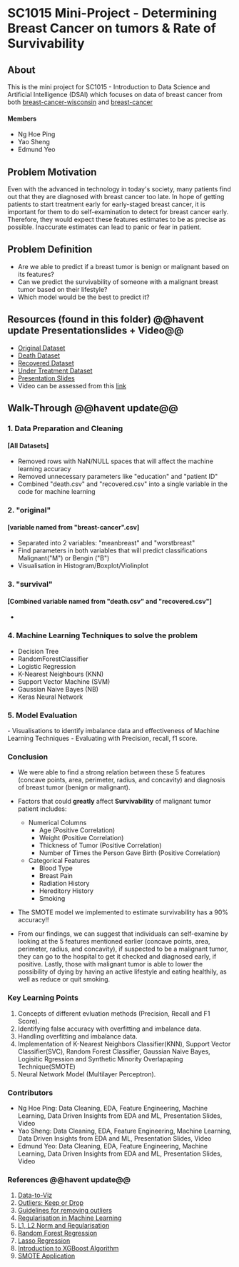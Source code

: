# SC1015 Mini-Project - Determining Breast Cancer on tumors &amp; Rate of Survivability

## About 
This is the mini project for SC1015 - Introduction to Data Science and Artificial Intelligence (DSAI) which focuses on data of breast cancer from both [breast-cancer-wisconsin](https://www.kaggle.com/datasets/uciml/breast-cancer-wisconsin-data) and [breast-cancer](https://www.kaggle.com/datasets/homayoonkhadivi/breast-cancer-datasets)

#### Members
- Ng Hoe Ping
- Yao Sheng
- Edmund Yeo


## Problem Motivation
Even with the advanced in technology in today's society, many patients find out that they are diagnosed with breast cancer too late. In hope of getting patients to start treatment early for early-staged breast cancer, it is important for them to do self-examination to detect for breast cancer early. Therefore, they would expect these features estimates to be as precise as possible. Inaccurate estimates can lead to panic or fear in patient.

## Problem Definition
- Are we able to predict if a breast tumor is benign or malignant based on its features?
- Can we predict the survivability of someone with a malignant breast tumor based on their lifestyle?
- Which model would be the best to predict it?

## Resources (found in this folder) @@havent update Presentationslides + Video@@

- [Original Dataset](https://github.com/bobesaur/SC1015_MiniProj/blob/main/breast-cancer.csv)
- [Death Dataset](https://github.com/bobesaur/SC1015_MiniProj/blob/main/death.csv)
- [Recovered Dataset](https://github.com/bobesaur/SC1015_MiniProj/blob/main/recovered.csv)
- [Under Treatment Dataset](https://github.com/bobesaur/SC1015_MiniProj/blob/main/under%20treatment.csv)
- [Presentation Slides](https://github.com/bobesaur/SC1015_MiniProj/blob/main/SC1015-MiniProj.pdf)
- Video can be assessed from this [link](https://www.youtube.com/watch?v=ZABvxkkY4mM)


## Walk-Through @@havent update@@
<h3>1. Data Preparation and Cleaning</h3>
<h4>[All Datasets]</h4>

- Removed rows with NaN/NULL spaces that will affect the machine learning accuracy
- Removed unnecessary parameters like "education" and "patient ID"
- Combined "death.csv" and "recovered.csv" into a single variable in the code for machine learning

<h3>2. "original"</h3>
<h4>[variable named from "breast-cancer".csv]</h4>

- Separated into 2 variables: "meanbreast" and "worstbreast"
- Find parameters in both variables that will predict classifications Malignant("M") or Bengin ("B")
- Visualisation in Histogram/Boxplot/Violinplot

<h3>3. "survival"</h3>
<h4>[Combined variable named from "death.csv" and "recovered.csv"]</h4>

- 

<h3>4. Machine Learning Techniques to solve the problem</h3>

- Decision Tree
- RandomForestClassifier
- Logistic Regression
- K-Nearest Neighbours (KNN)
- Support Vector Machine (SVM)
- Gaussian Naive Bayes (NB)
- Keras Neural Network


<h3>5. Model Evaluation</h3>
- Visualisations to identify imbalance data and effectiveness of Machine Learning Techniques
- Evaluating with Precision, recall, f1 score.

### Conclusion
- We were able to find a strong relation between these 5 features (concave points, area, perimeter, radius, and concavity) and diagnosis of breast tumor (benign or malignant).
- Factors that could **greatly** affect **Survivability** of malignant tumor patient includes:
    - Numerical Columns 
        - Age (Positive Correlation)
        - Weight (Positive Correlation)
        - Thickness of Tumor (Positive Correlation)
        - Number of Times the Person Gave Birth (Positive Correlation)
    - Categorical Features 
        - Blood Type
        - Breast Pain
        - Radiation History
        - Hereditory History
        - Smoking
    
- The SMOTE model we implemented to estimate survivability has a 90% accuracy!!
- From our findings, we can suggest that individuals can self-examine by looking at the 5 features mentioned earlier (concave points, area, perimeter, radius, and concavity), if suspected to be a malignant tumor, they can go to the hospital to get it checked and diagnosed early, if positive. Lastly, those with malignant tumor is able to lower the possibility of dying by having an active lifestyle and eating healthily, as well as reduce or quit smoking.

### Key Learning Points
1. Concepts of different evluation methods (Precision, Recall and F1 Score).
2. Identifying false accuracy with overfitting and imbalance data.
3. Handling overfitting and imbalance data.
4. Implementation of K-Nearest Neighbors Classifier(KNN), Support Vector Classifier(SVC), Random Forest Classifier, Gaussian Naive Bayes, Logisitic Rgression and Synthetic Minority Overlapaping Technique(SMOTE)
5. Neural Network Model (Multilayer Perceptron).

### Contributors
- Ng Hoe Ping: Data Cleaning, EDA, Feature Engineering, Machine Learning, Data Driven Insights from EDA and ML, Presentation Slides, Video
- Yao Sheng: Data Cleaning, EDA, Feature Engineering, Machine Learning, Data Driven Insights from EDA and ML, Presentation Slides, Video
- Edmund Yeo: Data Cleaning, EDA, Feature Engineering, Machine Learning, Data Driven Insights from EDA and ML, Presentation Slides, Video

### References @@havent update@@
1. [Data-to-Viz](https://www.data-to-viz.com/)
2. [Outliers: Keep or Drop](https://towardsdatascience.com/outliers-keep-or-drop-892b599b8ab6)
3. [Guidelines for removing outliers](https://statisticsbyjim.com/basics/remove-outliers/)
4. [Regularisation in Machine Learning](https://towardsdatascience.com/regularization-in-machine-learning-76441ddcf99a)
5. [L1, L2 Norm and Regularisation](https://www.analyticssteps.com/blogs/l2-and-l1-regularization-machine-learning)
6. [Random Forest Regression](https://towardsdatascience.com/random-forest-regression-5f605132d19d)
7. [Lasso Regression](https://www.mygreatlearning.com/blog/understanding-of-lasso-regression/#:~:text=Lasso%20regression%20is%20a%20regularization,i.e.%20models%20with%20fewer%20parameters)
8. [Introduction to XGBoost Algorithm](https://www.analyticsvidhya.com/blog/2018/09/an-end-to-end-guide-to-understand-the-math-behind-xgboost/)
9. [SMOTE Application](https://www.analyticsvidhya.com/blog/2020/10/overcoming-class-imbalance-using-smote-techniques/)
